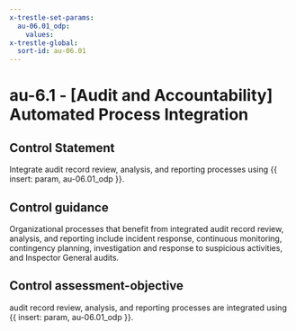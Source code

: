 ```yaml
---
x-trestle-set-params:
  au-06.01_odp:
    values:
x-trestle-global:
  sort-id: au-06.01
---
```


# au-6.1 - \[Audit and Accountability\] Automated Process Integration

## Control Statement

Integrate audit record review, analysis, and reporting processes using {{ insert: param, au-06.01_odp }}.

## Control guidance

Organizational processes that benefit from integrated audit record review, analysis, and reporting include incident response, continuous monitoring, contingency planning, investigation and response to suspicious activities, and Inspector General audits.

## Control assessment-objective

audit record review, analysis, and reporting processes are integrated using {{ insert: param, au-06.01_odp }}.

